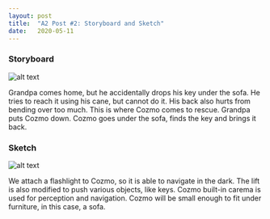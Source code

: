 ```yaml
---
layout: post
title:  "A2 Post #2: Storyboard and Sketch"
date:   2020-05-11
---
```


### Storyboard

![alt text](https://starry97.github.io/cse481c-project/assets/a2-post2-storyboard.jpg)  

Grandpa comes home, but he accidentally drops his key under the sofa. He tries to reach it using 
his cane, but cannot do it. His back also hurts from bending over too much. This is where Cozmo comes to rescue. Grandpa puts Cozmo down. Cozmo goes under the sofa, finds the key and brings it back. 


### Sketch

![alt text](https://starry97.github.io/cse481c-project/assets/a2-post2-sketch.png)  

We attach a flashlight to Cozmo, so it is able to navigate in the dark. The lift is also modified to push 
various objects, like keys. Cozmo built-in carema is used for perception and navigation. Cozmo will be small
enough to fit under furniture, in this case, a sofa.